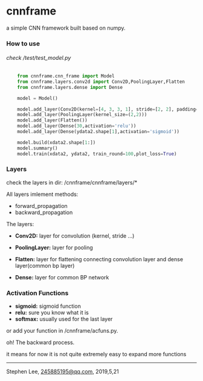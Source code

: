 # cnnframe
a simple CNN framework built based on numpy.

### How to use
###### check /test/test_model.py

```python
    from cnnframe.cnn_frame import Model
    from cnnframe.layers.conv2d import Conv2D,PoolingLayer,Flatten
    from cnnframe.layers.dense import Dense

    model = Model()

    model.add_layer(Conv2D(kernel=[4, 3, 3, 1], stride=[2, 2], padding='same',activation='relu'))
    model.add_layer(PoolingLayer(kernel_size=(2,2)))
    model.add_layer(Flatten())
    model.add_layer(Dense(30,activation='relu'))
    model.add_layer(Dense(ydata2.shape[1],activation='sigmoid'))

    model.build(xdata2.shape[1:])
    model.summary()
    model.train(xdata2, ydata2, train_round=100,plot_loss=True)
```


### Layers
check the layers in dir: /cnnframe/cnnframe/layers/*  

All layers imlement methods:
- forward_propagation
- backward_propagation

The layers:
- **Conv2D:**
layer for convolution (kernel, stride ...)

- **PoolingLayer:**
layer for pooling

- **Flatten:**
layer for flattening
connecting convolution layer and dense layer(common bp layer)

- **Dense:**
layer for common BP network

### Activation Functions
- **sigmoid:**
sigmoid function
- **relu:**
sure you know what it is
- **softmax:**
usually used for the last layer

or add your function in /cnnframe/acfuns.py.  

oh!  The backward process.  

it means for now it is not quite  extremely easy to expand more functions


---  
Stephen Lee, 245885195@qq.com, 2019,5,21
